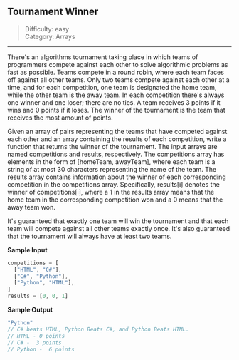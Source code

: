 ## Tournament Winner

> Difficulty: easy  
> Category: Arrays

---

There's an algorithms tournament taking place in which teams of programmers 
compete against each other to solve algorithmic problems as fast as possible. 
Teams compete in a round robin, where each team faces off against all other teams. 
Only two teams compete against each other at a time, and for each competition, 
one team is designated the home team, while the other team is the away team. 
In each competition there's always one winner and one loser; there are no ties. 
A team receives 3 points if it wins and 0 points if it loses. 
The winner of the tournament is the team that receives the most amount of points.

Given an array of pairs representing the teams that have competed against each other
and an array containing the results of each competition, write a function that returns
the winner of the tournament. The input arrays are named competitions and results, respectively.
The competitions array has elements in the form of [homeTeam, awayTeam], where each team is a string
of at most 30 characters representing the name of the team. The results array contains information
about the winner of each corresponding competition in the competitions array. Specifically, results[i]
denotes the winner of competitions[i], where a 1 in the results array means that the home team in the
corresponding competition won and a 0 means that the away team won.

It's guaranteed that exactly one team will win the tournament and that each team will compete against
all other teams exactly once. It's also guaranteed that the tournament will always have at least two teams.

**Sample Input**
```javascript
competitions = [
  ["HTML", "C#"],
  ["C#", "Python"],
  ["Python", "HTML"],
]
results = [0, 0, 1]
```

**Sample Output**
```javascript
"Python"
// C# beats HTML, Python Beats C#, and Python Beats HTML.
// HTML - 0 points
// C# -  3 points
// Python -  6 points
```
